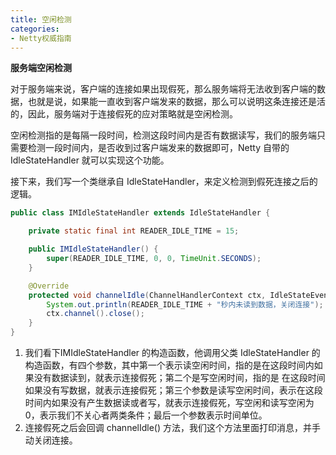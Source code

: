 ```yaml
---
title: 空闲检测
categories: 
- Netty权威指南
---
```


**服务端空闲检测**

对于服务端来说，客户端的连接如果出现假死，那么服务端将无法收到客户端的数据，也就是说，如果能一直收到客户端发来的数据，那么可以说明这条连接还是活的，因此，服务端对于连接假死的应对策略就是空闲检测。

空闲检测指的是每隔一段时间，检测这段时间内是否有数据读写，我们的服务端只需要检测一段时间内，是否收到过客户端发来的数据即可，Netty 自带的 IdleStateHandler 就可以实现这个功能。

接下来，我们写一个类继承自 IdleStateHandler，来定义检测到假死连接之后的逻辑。

```java
public class IMIdleStateHandler extends IdleStateHandler {

    private static final int READER_IDLE_TIME = 15;

    public IMIdleStateHandler() {
        super(READER_IDLE_TIME, 0, 0, TimeUnit.SECONDS);
    }

    @Override
    protected void channelIdle(ChannelHandlerContext ctx, IdleStateEvent evt) {
        System.out.println(READER_IDLE_TIME + "秒内未读到数据，关闭连接");
        ctx.channel().close();
    }
}
```

1. 我们看下IMIdleStateHandler 的构造函数，他调用父类 IdleStateHandler 的构造函数，有四个参数，其中第一个表示读空闲时间，指的是在这段时间内如果没有数据读到，就表示连接假死；第二个是写空闲时间，指的是 在这段时间如果没有写数据，就表示连接假死；第三个参数是读写空闲时间，表示在这段时间内如果没有产生数据读或者写，就表示连接假死，写空闲和读写空闲为0，表示我们不关心者两类条件；最后一个参数表示时间单位。
2. 连接假死之后会回调 channelIdle() 方法，我们这个方法里面打印消息，并手动关闭连接。